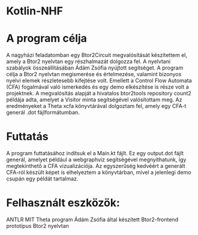 # Kotlin-NHF

# A program célja
A nagyházi feladatomban egy Btor2Circuit megvalósítását készítettem el, amely a Btor2 nyelvtan egy részhalmazát dolgozza fel. A nyelvtani szabályok összeállításában Ádám Zsófia nyújtott segítséget.
A program célja a Btor2 nyelvtan megismerése és értelmezése, valamint bizonyos nyelvi elemek részletesebb kifejtése volt. Emellett a Control Flow Automata (CFA) fogalmával való ismerkedés és egy demo elkészítése is része volt a projektnek.
A megvalósítás alapját a hivatalos btor2tools repository count2 példája adta, amelyet a Visitor minta segítségével valósítottam meg. Az eredményeket a Theta xcfa könyvtárával dolgoztam fel, amely egy CFA-t generál .dot fájlformátumban.

# Futtatás
A program futtatásához indítsuk el a Main.kt fájlt. Ez egy output.dot fájlt generál, amelyet például a webgraphviz segítségével megnyithatunk, így megtekinthető a CFA vizualizációja.
Az egyszerűség kedvéért a generált CFA-ról készült képet is elhelyeztem a könyvtárban, mivel a jelenlegi demo csupán egy példát tartalmaz.

# Felhasznált eszközök:
ANTLR
MIT Theta program
Ádám Zsófia által készített Btor2-frontend prototípus
Btor2 nyelvtan